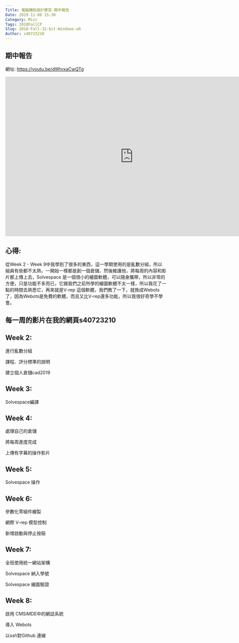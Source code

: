 ```yaml
---
Title: 電腦輔助設計實習-期中報告
Date: 2019-11-08 15:30
Category: Misc
Tags: 2018FallCP
Slug: 2018-Fall-32-bit-Windows-w9
Author: s40723210
---
```

<!-- PELICAN_END_SUMMARY -->
期中報告
----

網址: <a href="https://youtu.be/dWtvxaCwQTg">https://youtu.be/dWtvxaCwQTg</a>

<iframe width="800" height="500" src="https://www.youtube.com/embed/dWtvxaCwQTg" frameborder="0" allow="accelerometer; autoplay; encrypted-media; gyroscope; picture-in-picture" allowfullscreen></iframe>

心得:
----

從Week 2 - Week 9中我學到了很多的東西，這一學期使用的是亂數分組，所以組員有些都不太熟，一開始一樣都是創一個倉儲，然後維護他，將每周的內容和影片都上傳上去，Solvespace 是一個很小的繪圖軟體，可以隨身攜帶，所以非常的方便，只是功能不多而已，它跟我們之前所學的繪圖軟體不太一樣，所以我花了一點的時間去熟悉它，再來就是V-rep 這個軟體，我們教了一下，就換成Webots了，因為Webots是免費的軟體，而且又比V-rep還多功能，所以我很好奇學不學會。

每一周的影片在我的網頁s40723210
----

[s40723210]: https://s40723210.github.io/cad2019/content/index.html

Week 2:
----

進行亂數分組

課程、評分標準的說明

建立個人倉儲cad2019

Week 3:
----

Solvespace編譯

Week 4:
----

處理自己的倉儲

將每周進度完成

上傳有字幕的操作影片

Week 5:
----

Solvespace 操作

Week 6:
----

參數化零組件繪製

網際 V-rep 模型控制

新增啟動與停止按鈕

Week 7:
----

全班使用統一網站架構

Solvespace 納入學號

Solvespace 繪圖驗證

Week 8:
----

啟用 CMSiMDE中的網誌系統

導入 Webots

以ssh對Github 連線